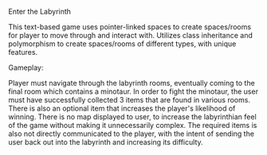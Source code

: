Enter the Labyrinth


This text-based game uses pointer-linked spaces to create spaces/rooms for player to move through and interact with.
Utilizes class inheritance and polymorphism to create spaces/rooms of different types, with unique features.


Gameplay:

Player must navigate through the labyrinth rooms, eventually coming to the final room which contains a minotaur. In order to fight the minotaur, the user must have successfully collected 3 items that are found in various rooms. There is also an optional item that increases the player's likelihood of winning. There is no map displayed to user, to increase the labyrinthian feel of the game without making it unnecessarily complex. The required items is also not directly communicated to the player, with the intent of sending the user back out into the labyrinth and increasing its difficulty.

